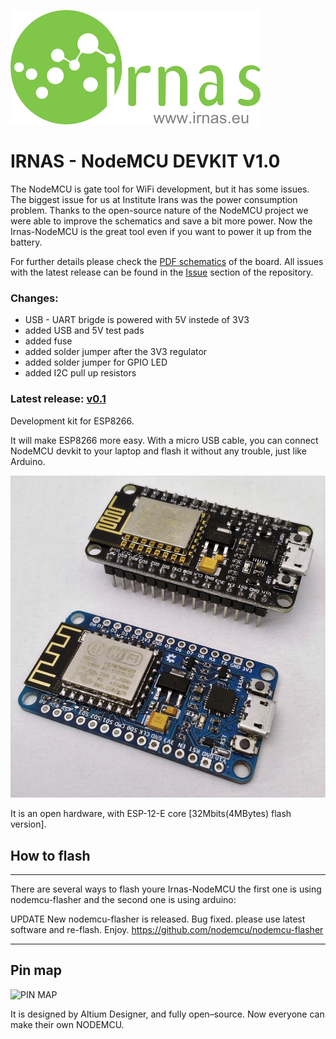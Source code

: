 ![IRNAS_LOGO](https://github.com/IRNAS/nodemcu-devkit-v1.0/blob/nodeMCU-irnas-v0.1/Pics/irnas_logo.png)

IRNAS - NodeMCU DEVKIT V1.0  
==============
The NodeMCU is gate tool for WiFi development, but it has some issues. The biggest issue for us at Institute Irans was the power consumption problem. Thanks to the open-source nature of the NodeMCU project we were able to improve the schematics and save a bit more power. Now the Irnas-NodeMCU is the great tool even if you want to power it up from the battery. 

For further details please check the [PDF schematics](https://github.com/IRNAS/nodemcu-devkit-v1.0/blob/nodeMCU-irnas-v0.1/Project%20Outputs%20for%20NODEMCU_DEVKIT_V1.0/NodeMCU-irnas-v0_1.PDF) of the board. All issues with the latest release can be found in the [Issue](https://github.com/IRNAS/nodemcu-devkit-v1.0/issues) section of the repository.

### Changes:
* USB - UART brigde is powered with 5V instede of 3V3
* added USB and 5V test pads
* added fuse
* added solder jumper after the 3V3 regulator
* added solder jumper for GPIO LED
* added I2C pull up resistors

### Latest release: [v0.1](https://github.com/IRNAS/nodemcu-devkit-v1.0/releases/tag/v0.1)

Development kit for ESP8266.

It will make ESP8266 more easy. With a micro USB cable, you can connect NodeMCU devkit to your laptop and flash it without any trouble, just like Arduino.

![DEVKIT](https://github.com/IRNAS/nodemcu-devkit-v1.0/blob/nodeMCU-irnas-v0.1/Pics/irnas_nodemcu.jpg)

It is an open hardware, with ESP-12-E core [32Mbits(4MBytes) flash version].

## How to flash
- - - - - -
There are several ways to flash youre Irnas-NodeMCU the first one is using nodemcu-flasher and the second one is using arduino:

UPDATE
New nodemcu-flasher is released.
Bug fixed. please use latest software and re-flash.
Enjoy.
https://github.com/nodemcu/nodemcu-flasher
- - - - - -


## Pin map

![PIN MAP](https://raw.githubusercontent.com/nodemcu/nodemcu-devkit-v1.0/master/Documents/NODEMCU_DEVKIT_V1.0_PINMAP.png)

It is designed by Altium Designer, and fully open–source. Now everyone can make their own NODEMCU.

